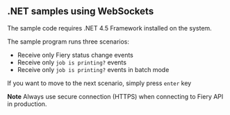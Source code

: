 ## .NET samples using WebSockets

The sample code requires .NET 4.5 Framework installed on the system.

The sample program runs three scenarios:
  * Receive only Fiery status change events
  * Receive only `job is printing?` events
  * Receive only `job is printing?` events in batch mode

If you want to move to the next scenario, simply press `enter` key

**Note** Always use secure connection (HTTPS) when connecting to Fiery API in production.